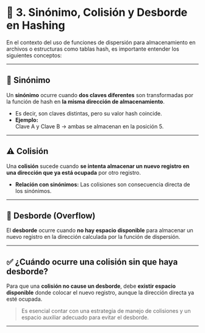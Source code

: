 # 📌 3. Sinónimo, Colisión y Desborde en Hashing

En el contexto del uso de funciones de dispersión para almacenamiento en archivos o estructuras como tablas hash, es importante entender los siguientes conceptos:

---

## 🔁 Sinónimo

Un **sinónimo** ocurre cuando **dos claves diferentes** son transformadas por la función de hash en **la misma dirección de almacenamiento**.

- Es decir, son claves distintas, pero su valor hash coincide.
- **Ejemplo:**  
  Clave A y Clave B → ambas se almacenan en la posición 5.

---

## ⚠️ Colisión

Una **colisión** sucede cuando **se intenta almacenar un nuevo registro en una dirección que ya está ocupada** por otro registro.

- **Relación con sinónimos:** Las colisiones son consecuencia directa de los sinónimos.

---

## 🚫 Desborde (Overflow)

El **desborde** ocurre cuando **no hay espacio disponible** para almacenar un nuevo registro en la dirección calculada por la función de dispersión.

---

## ✅ ¿Cuándo ocurre una colisión sin que haya desborde?

Para que una **colisión no cause un desborde**, debe **existir espacio disponible** donde colocar el nuevo registro, aunque la dirección directa ya esté ocupada.

> Es esencial contar con una estrategia de manejo de colisiones y un espacio auxiliar adecuado para evitar el desborde.

---
